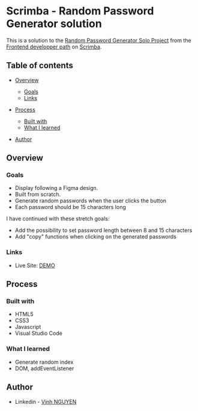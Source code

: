 # Scrimba - Random Password Generator solution

This is a solution to the [Random Password Generator Solo Project](https://scrimba.com/learn/frontend/solo-project-password-generator-cR9B46Sg) from the [Frontend developper path](https://scrimba.com/learn/frontend) on [Scrimba](https://scrimba.com/).

## Table of contents

- [Overview](#overview)
  - [Goals](#goals)
  - [Links](#links)

- [Process](#process)
  - [Built with](#built-with)
  - [What I learned](#what-i-learned)
 
- [Author](#author)

## Overview

### Goals

- Display following a Figma design. 
- Built from scratch.
- Generate random passwords when the user clicks the button
- Each password should be 15 characters long


I have continued with these stretch goals:
- Add the possibility to set password length between 8 and 15 characters
- Add "copy" functions when clicking on the generated passwords

### Links

- Live Site: [DEMO](https://vinh-nguyen-code.github.io/Random-password-Scrimba/)

## Process

### Built with

- HTML5
- CSS3
- Javascript
- Visual Studio Code

### What I learned

- Generate random index
- DOM, addEventListener

## Author

- Linkedin - [Vinh NGUYEN](https://www.linkedin.com/in/tuan-vinh-nguyen/)
